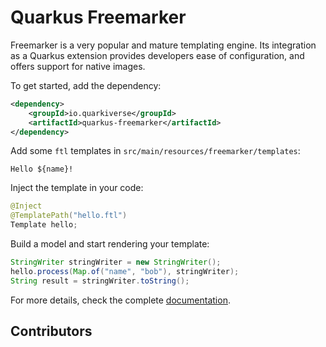 # Quarkus Freemarker

Freemarker is a very popular and mature templating engine. Its integration as a Quarkus extension
provides developers ease of configuration, and offers support for native images.

To get started, add the dependency:

```xml
<dependency>
    <groupId>io.quarkiverse</groupId>
    <artifactId>quarkus-freemarker</artifactId>
</dependency>
```

Add some `ftl` templates in `src/main/resources/freemarker/templates`:
```
Hello ${name}!
```

Inject the template in your code:

```java
@Inject
@TemplatePath("hello.ftl")
Template hello;
```

Build a model and start rendering your template:

```java
StringWriter stringWriter = new StringWriter();
hello.process(Map.of("name", "bob"), stringWriter);
String result = stringWriter.toString();
```

For more details, check the complete [documentation](https://quarkus.io/guides/freemarker).

## Contributors
<!-- ALL-CONTRIBUTORS-LIST:START - Do not remove or modify this section -->
<!-- prettier-ignore -->
<!-- ALL-CONTRIBUTORS-LIST:END -->

